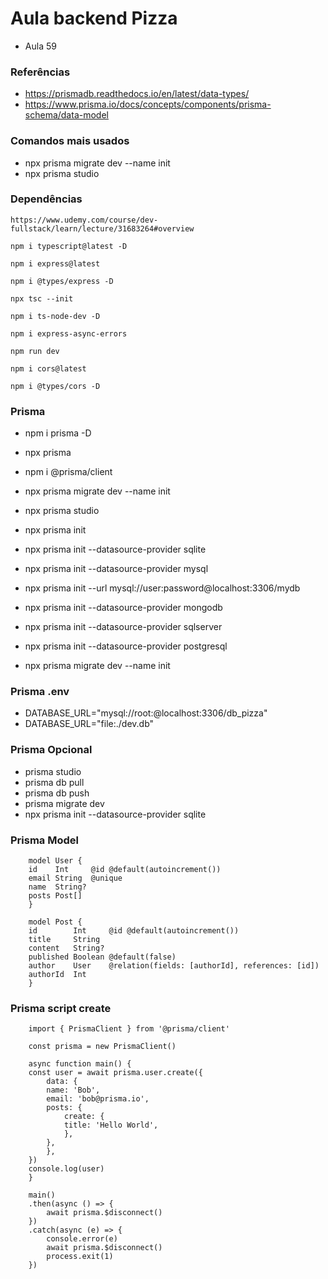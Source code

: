 # Aula backend Pizza
* Aula 59
### Referências
* https://prismadb.readthedocs.io/en/latest/data-types/
* https://www.prisma.io/docs/concepts/components/prisma-schema/data-model
### Comandos mais usados
* npx prisma migrate dev --name init
* npx prisma studio
### Dependências
```
https://www.udemy.com/course/dev-fullstack/learn/lecture/31683264#overview
```

```
npm i typescript@latest -D
```

```
npm i express@latest
```

```
npm i @types/express -D
```

```
npx tsc --init
```

```
npm i ts-node-dev -D
```

```
npm i express-async-errors
```

```
npm run dev
```

```
npm i cors@latest
```

```
npm i @types/cors -D
```
### Prisma
* npm i prisma -D
* npx prisma
* npm i @prisma/client
* npx prisma migrate dev --name init
* npx prisma studio

* npx prisma init
* npx prisma init --datasource-provider sqlite
* npx prisma init --datasource-provider mysql
* npx prisma init --url mysql://user:password@localhost:3306/mydb
* npx prisma init --datasource-provider mongodb
* npx prisma init --datasource-provider sqlserver
* npx prisma init --datasource-provider postgresql

* npx prisma migrate dev --name init
### Prisma .env
* DATABASE_URL="mysql://root:@localhost:3306/db_pizza"
* DATABASE_URL="file:./dev.db"
### Prisma Opcional
* prisma studio
* prisma db pull
* prisma db push
* prisma migrate dev
* npx prisma init --datasource-provider sqlite
### Prisma Model
```
    model User {
    id    Int     @id @default(autoincrement())
    email String  @unique
    name  String?
    posts Post[]
    }

    model Post {
    id        Int     @id @default(autoincrement())
    title     String
    content   String?
    published Boolean @default(false)
    author    User    @relation(fields: [authorId], references: [id])
    authorId  Int
    }
```
### Prisma script create
```
    import { PrismaClient } from '@prisma/client'

    const prisma = new PrismaClient()

    async function main() {
    const user = await prisma.user.create({
        data: {
        name: 'Bob',
        email: 'bob@prisma.io',
        posts: {
            create: {
            title: 'Hello World',
            },
        },
        },
    })
    console.log(user)
    }

    main()
    .then(async () => {
        await prisma.$disconnect()
    })
    .catch(async (e) => {
        console.error(e)
        await prisma.$disconnect()
        process.exit(1)
    })
```